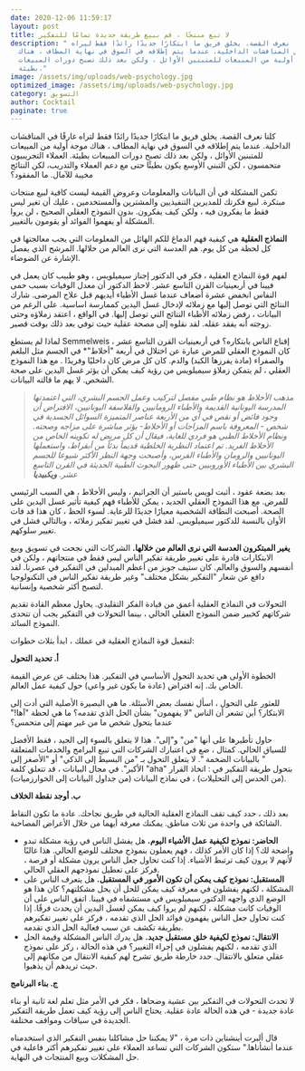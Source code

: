 ```yaml
---
date: 2020-12-06 11:59:17
layout: post
title: لا تبع منتجًا ، قم ببيع طريقة جديدة تمامًا للتفكير
description: " كلنا نعرف القصة. يخلق فريق ما ابتكارًا جديدًا رائدًا فقط ليراه
  غارقًا في المناقشات الداخلية. عندما يتم إطلاقه في السوق في نهاية المطاف ، هناك
  موجة أولية من المبيعات للمتبنين الأوائل ، ولكن بعد ذلك تصبح دورات المبيعات
  بطيئة."
image: /assets/img/uploads/web-psychology.jpg
optimized_image: /assets/img/uploads/web-psychology.jpg
category: التسويق
author: Cocktail
paginate: true
---
```

كلنا نعرف القصة. يخلق فريق ما ابتكارًا جديدًا رائدًا فقط لتراه غارقًا في المناقشات الداخلية. عندما يتم إطلاقه في السوق في نهاية المطاف ، هناك موجة أولية من المبيعات للمتبنين الأوائل ، ولكن بعد ذلك تصبح دورات المبيعات بطيئة. العملاء التجريبيون متحمسون ، لكن التبني الأوسع يكون بطيئًا حتى مع دعم العملاء والتدريب، لكن النتائج مخيبة للآمال. ما المفقود؟

تكمن المشكلة في أن البيانات والمعلومات وعروض القيمة ليست كافية لبيع منتجات مبتكرة. لبيع فكرتك للمديرين التنفيذيين والمشترين والمستخدمين ، عليك أن تغير ليس فقط ما يفكرون فيه ، ولكن كيف يفكرون. بدون النموذج العقلي الصحيح ، لن يروا المشكلة أو يفهموا الفوائد أو يقومون بالتغيير.

**النماذج العقلية** هي كيفية فهم الدماغ للكم الهائل من المعلومات التي يجب معالجتها في كل لحظة من كل يوم. هم العدسة التي نرى العالم من خلالها. المرشح الذي يفصل الإشارة عن الضوضاء.

لفهم قوة النماذج العقلية ، فكر في الدكتور إجناز سيميلويس ، وهو طبيب كان يعمل في فيينا في أربعينيات القرن التاسع عشر. لاحظ الدكتور أن معدل الوفيات بسبب حمى النفاس انخفض عشرة أضعاف عندما غسل الأطباء أيديهم قبل علاج المرضى. شارك النتائج التي توصل إليها مع زملائه لإدخال غسل اليدين كممارسة اساسية. على الرغم من البيانات ، رفض زملائه الأطباء النتائج التي توصل إليها. في الواقع ، اعتقد زملاؤه وحتى زوجته أنه يفقد عقله. لقد نقلوه إلى مصحة عقلية حيث توفي بعد ذلك بوقت قصير.

لماذا لم يستطع Semmelweis إقناع الناس بابتكاره؟ في أربعينيات القرن التاسع عشر ، كان النموذج العقلي للمرض عبارة عن اختلال في أربعة "أخلاط"* في الجسم مثل البلغم والصفراء (مادة يفرزها الكبد) والدم. كان كل مرض كان داخليًا وفريدًا . مع هذا النموذج العقلي ، لم يتمكن زملاؤ سيميلويس من رؤية كيف يمكن أن يؤثر غسل اليدين على صحة الشخص. لا يهم ما قالته البيانات.

> *مذهب الأخلاط هو نظام طبي مفصل لتركيب وعمل الجسم البشري، التي اعتمدتها المدرسة اليونانية القديمة والأطباء الرومانيين والفلاسفة اليونانيين، الافتراض أن وجود فائض أو نقص في أي من الأربعة عناصر المتميزة السوائل الجسدية في شخص - المعروفة باسم المزاجات أو الأخلاط- يؤثر مباشرة على مزاجه وصحته. ونظام الأخلاط الطبي هو فردي للغاية، فيقال أن كل مريض له تكوينه الخاص من الأخلاط الفريد. تم اعتماد النظرية الخلطية قديماً بدئاً من أبقراط، واستعملها اليونانيين والرومان والأطباء الفرس، وأصبحت وجهة النظر الأكثر شيوعا للجسم البشري بين الأطباء الأوروبيين حتى ظهور البحوث الطبية الحديثة في القرن التاسع عشر.                                                           **ويكبيديا***

بعد بضعة عقود ، أثبت لويس باستير أن الجراثيم ، وليس الأخلاط ، هي السبب الرئيسي للمرض. مع هذا النموذج العقلي الجديد ، يمكن للأطباء فهم كيفية تأثير غسل اليدين على الصحة. أصبحت النظافة الشخصية معيارًا جديدًا للرعاية. لسوء الحظ ، كان هذا قد فات الأوان بالنسبة للدكتور سيميلويس. لقد فشل في تغيير تفكير زملائه ، وبالتالي فشل في تغيير سلوكهم.

**يغير المبتكرون العدسة التي نرى العالم من خلالها.** الشركات التي نجحت في تسويق وبيع الابتكارات قادرة على تغيير طريقة تفكير الناس ليس فقط في منتجاتهم ، ولكن في أنفسهم والسوق والعالم. كان ستيف جوبز من أعظم المبدلين في التفكير في عصرنا. لقد دافع عن شعار "التفكير بشكل مختلف" وغير طريقة تفكير الناس في التكنولوجيا لتصبح أكثر شخصية وإنسانية.

التحولات في النماذج العقلية أعمق من قيادة الفكر التقليدي. يحاول معظم القادة تقديم شركاتهم كخبير ضمن النموذج العقلي الحالي ، بينما التحولات في التفكير يجب أن تتحدى النموذج السائد.

لتفعيل قوة النماذج العقلية في عملك ، ابدأ بثلاث خطوات:

**أ. تحديد التحول**

الخطوة الأولى هي تحديد التحول الأساسي في التفكير. هذا يختلف عن عرض القيمة الخاص بك. إنه افتراض (عادة ما يكون غير واعي) حول كيفية عمل العالم.

للعثور على التحول ، اسأل نفسك بعض الأسئلة. ما هي البصيرة الأصلية التي أدت إلى الابتكار؟ أين تشعر أن الناس "لا يفهمون" بشأن الحل الذي تقدمه؟ ما هي لحظة "آها!" عندما يتحول شخص ما من غير مهتم إلى متحمس؟

حاول تأطيرها على أنها "من" و"إلى". هذا لا يتعلق بالسوء إلى الجيد ، فقط الأفضل للسياق الحالي. كمثال ، ضع في اعتبارك الشركات التي تبيع البرامج والخدمات المتعلقة " بالبيانات الضخمة ". لا يتعلق التحول بـ "من البسيط إلى الذكي" أو "الأصغر إلى الأكبر". في مجال البيانات ، قد تتعلق كلمة "aha" بتحول طريقة التفكير في : اتخاذ القرار (من الحدس إلى التحليلات) ، في نماذج البيانات (من جداول البيانات إلى الخوارزميات).

**ب. أوجد نقطة الخلاف**

بعد ذلك ، حدد كيف تقف النماذج العقلية الحالية في طريق نجاحك. عادة ما تكون النقاط الشائكة في واحدة من ثلاث مناطق. يمكنك معرفة أيهما من خلال الأعراض المصاحبة.

* **الحاضر: نموذج لكيفية عمل الأشياء اليوم.** هل يفشل الناس في رؤية مشكلة تبدو واضحة لك؟ إذا كان الأمر كذلك ، فهم يعملون بنموذج مختلف للوضع الحالي. هذا غالبًا لأنهم لا يرون كيف ترتبط الأشياء. إذا كنت تحاول جعل الناس يرون مشكلة أو فرصة ، فركز على تعطيل نموذجهم العقلي الحالي.
* **المستقبل: نموذج كيف يمكن أن تكون الأمور في المستقبل.** هل يتعرف الناس على المشكلة ، لكنهم يفشلون في معرفة كيف يمكن للحل أن يحل مشكلتهم؟ كان هذا هو الوضع الذي واجهه الدكتور سيميلويس في مستشفاه في فيينا. اتفق الناس على أن الوفيات كانت مشكلة ، لكنهم لم يروا كيف يمكن لغسل اليدين أن يحدث فرقًا. إذا كنت تحاول جعل الناس يفهمون فوائد الحل الذي تقدمه ، فركز على تغيير تفكيرهم بطريقة تكشف عن سبب فعالية الحل الذي تقدمه.
* **الانتقال: نموذج لكيفية خلق مستقبل جديد.** هل يدرك الناس المشكلة وقيمة الحل الذي تقدمه ، لكنهم يفشلون في إجراء التغيير؟ في هذه الحالة ، ركز على نموذج عقلي متعلق بالانتقال. حدد خارطة طريق تشرح لهم كيفية الانتقال من مكانهم إلى حيث تريدهم أن يذهبوا.

**ج. بناء البرنامج**

لا تحدث التحولات في التفكير بين عشية وضحاها ، فكر في الأمر مثل تعلم لغة ثانية أو بناء عادة جديدة - في هذه الحالة عادة عقلية. يحتاج الناس إلى رؤية كيف تعمل طريقة التفكير الجديدة في سياقات ومواقف مختلفة.



قال ألبرت أينشتاين ذات مرة ، "لا يمكننا حل مشاكلنا بنفس التفكير الذي استخدمناه عندما أنشأناها." ستكون الشركات التي تساعد العملاء على تغيير تفكيرهم أكثر فاعلية في حل المشكلات وبيع المنتجات في النهاية.